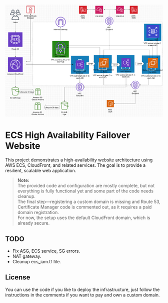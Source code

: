 ![Architecture Diagram](architecture.jpg)

# ECS High Availability Failover Website

This project demonstrates a high-availability website architecture using AWS ECS, CloudFront, and related services. The goal is to provide a resilient, scalable web application.

> **Note:**  
> The provided code and configuration are mostly complete, but not everything is fully functional yet and some part of the 
code needs cleanup.  
> The final step—registering a custom domain is missing and Route 53, Certificate Manager code is commented out, as it requires a paid domain 
registration.  
> For now, the setup uses the default CloudFront domain, which is already secure.

## TODO

- Fix ASG, ECS service, SG errors.
- NAT gateway.
- Cleanup ecs_iam.tf file.

## License

You can use the code if you like to deploy the infrastructure, just follow the instructions in the comments if you want to
pay and own a custom domain.
